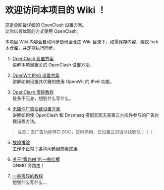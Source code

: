 # 欢迎访问本项目的 Wiki ！  
这是全网最详细的 OpenClash 设置方案。  
让你以最优雅的方式使用 OpenClash。

本项目 Wiki 内容会自动同步备份至仓库 Wiki 目录下，如需保存内容，建议 fork 本仓库，并定期执行同步。

1. [OpenClash 设置方案](1.OpenClash-设置方案.md)  
讲解本项目相关的 OpenClash 设置方法。  

2. [OpenWrt IPv6 设置方案](2.OpenWrt-IPv6-设置方案.md)  
讲解如何设置并优雅的使用 OpenWrt 的 IPv6 功能。  

3. [OpenClash 零碎教程](3.OpenClash-零碎教程.md)  
技多不压身，想到什么写什么。  

4. [无插件广告拦截设置方案](4.无插件广告拦截功能设置方案.md)  
讲解如何使 OpenClash 和 Dnsmasq 搭配实现无需第三方插件参与的广告拦截设置方法。  

> 注意：去广告功能存在 BUG，暂时停用，已设置过的请尽快删除！！！

5. [故障排除](5.故障排除.md)  
工作不正常？各种问题疑惑看这里

6. [关于“旁路由”的一些吐槽](6.关于“旁路由”的一些吐槽.md)  
QNMD 旁路由！  

7. [一些零碎的教程](7.一些零碎的教程.md)  
想到什么写什么…
